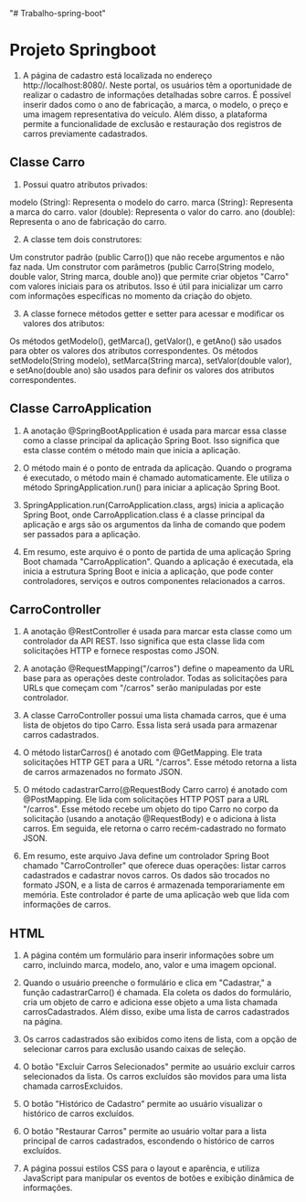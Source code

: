 "# Trabalho-spring-boot" 
# Projeto Springboot

1. A página de cadastro está localizada no endereço http://localhost:8080/. Neste portal, os usuários têm a oportunidade de realizar o cadastro de informações detalhadas sobre carros. É possível inserir dados como o ano de fabricação, a marca, o modelo, o preço e uma imagem representativa do veículo. Além disso, a plataforma permite a funcionalidade de exclusão e restauração dos registros de carros previamente cadastrados.


## Classe Carro
1. Possui quatro atributos privados:

  modelo (String): Representa o modelo do carro.
  marca (String): Representa a marca do carro.
  valor (double): Representa o valor do carro.
  ano (double): Representa o ano de fabricação do carro.
  
2. A classe tem dois construtores:

  Um construtor padrão (public Carro()) que não recebe argumentos e não faz nada.
  Um construtor com parâmetros (public Carro(String modelo, double valor, String marca, double ano)) que permite criar objetos "Carro" com valores iniciais para os atributos. Isso é útil para inicializar um carro com informações específicas no momento da criação do objeto.
  
  
3. A classe fornece métodos getter e setter para acessar e modificar os valores dos atributos:

  Os métodos getModelo(), getMarca(), getValor(), e getAno() são usados para obter os valores dos atributos correspondentes.
  Os métodos setModelo(String modelo), setMarca(String marca), setValor(double valor), e setAno(double ano) são usados para definir os valores dos atributos correspondentes.



## Classe CarroApplication
1. A anotação @SpringBootApplication é usada para marcar essa classe como a classe principal da aplicação Spring Boot. Isso significa que esta classe contém o método main que inicia a aplicação.

2. O método main é o ponto de entrada da aplicação. Quando o programa é executado, o método main é chamado automaticamente. Ele utiliza o método SpringApplication.run() para iniciar a aplicação Spring Boot.

3. SpringApplication.run(CarroApplication.class, args) inicia a aplicação Spring Boot, onde CarroApplication.class é a classe principal da aplicação e args são os argumentos da linha de comando que podem ser passados para a aplicação.

4. Em resumo, este arquivo é o ponto de partida de uma aplicação Spring Boot chamada "CarroApplication". Quando a aplicação é executada, ela inicia a estrutura Spring Boot e inicia a aplicação, que pode conter controladores, serviços e outros componentes relacionados a carros.



## CarroController
1. A anotação @RestController é usada para marcar esta classe como um controlador da API REST. Isso significa que esta classe lida com solicitações HTTP e fornece respostas como JSON.

2. A anotação @RequestMapping("/carros") define o mapeamento da URL base para as operações deste controlador. Todas as solicitações para URLs que começam com "/carros" serão manipuladas por este controlador.

3. A classe CarroController possui uma lista chamada carros, que é uma lista de objetos do tipo Carro. Essa lista será usada para armazenar carros cadastrados.

4. O método listarCarros() é anotado com @GetMapping. Ele trata solicitações HTTP GET para a URL "/carros". Esse método retorna a lista de carros armazenados no formato JSON.

5. O método cadastrarCarro(@RequestBody Carro carro) é anotado com @PostMapping. Ele lida com solicitações HTTP POST para a URL "/carros". Esse método recebe um objeto do tipo Carro no corpo da solicitação (usando a anotação @RequestBody) e o adiciona à lista carros. Em seguida, ele retorna o carro recém-cadastrado no formato JSON.

6. Em resumo, este arquivo Java define um controlador Spring Boot chamado "CarroController" que oferece duas operações: listar carros cadastrados e cadastrar novos carros. Os dados são trocados no formato JSON, e a lista de carros é armazenada temporariamente em memória. Este controlador é parte de uma aplicação web que lida com informações de carros.


## HTML
1. A página contém um formulário para inserir informações sobre um carro, incluindo marca, modelo, ano, valor e uma imagem opcional.

2. Quando o usuário preenche o formulário e clica em "Cadastrar," a função cadastrarCarro() é chamada. Ela coleta os dados do formulário, cria um objeto de carro e adiciona esse objeto a uma lista chamada carrosCadastrados. Além disso, exibe uma lista de carros cadastrados na página.

3. Os carros cadastrados são exibidos como itens de lista, com a opção de selecionar carros para exclusão usando caixas de seleção.

4. O botão "Excluir Carros Selecionados" permite ao usuário excluir carros selecionados da lista. Os carros excluídos são movidos para uma lista chamada carrosExcluidos.

5. O botão "Histórico de Cadastro" permite ao usuário visualizar o histórico de carros excluídos.

6. O botão "Restaurar Carros" permite ao usuário voltar para a lista principal de carros cadastrados, escondendo o histórico de carros excluídos.

7. A página possui estilos CSS para o layout e aparência, e utiliza JavaScript para manipular os eventos de botões e exibição dinâmica de informações.
